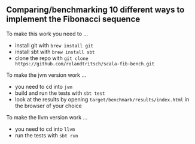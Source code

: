 ## Comparing/benchmarking 10 different ways to implement the Fibonacci sequence

To make this work you need to ...

* install git with `brew install git`
* install sbt with `brew install sbt`
* clone the repo with `git clone https://github.com/rolandtritsch/scala-fib-bench.git`

To make the jvm version work ...

* you need to cd into `jvm`
* build and run the tests with `sbt test`
* look at the results by opening `target/benchmark/results/index.html` in the browser of your choice

To make the llvm version work ...

* you need to cd into `llvm`
* run the tests with `sbt run`
